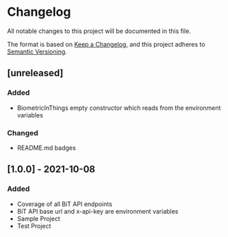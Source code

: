 # Changelog

All notable changes to this project will be documented in this file.

The format is based on [Keep a Changelog](https://keepachangelog.com/en/1.0.0/),
and this project adheres to [Semantic Versioning](https://semver.org/spec/v2.0.0.html).

## [unreleased]

### Added
- BiometricInThings empty constructor which reads from the environment variables

### Changed
- README.md badges

## [1.0.0] - 2021-10-08

### Added

- Coverage of all BiT API endpoints
- BiT API base url and x-api-key are environment variables
- Sample Project
- Test Project